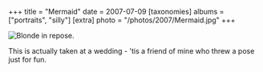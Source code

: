+++
title = "Mermaid"
date = 2007-07-09
[taxonomies]
albums = ["portraits", "silly"]
[extra]
photo = "/photos/2007/Mermaid.jpg"
+++

![Blonde in repose.](/photos/2007/Mermaid.jpg "blonde in repose")

This is actually taken at a wedding - 'tis a friend of mine who threw a pose just for fun.
